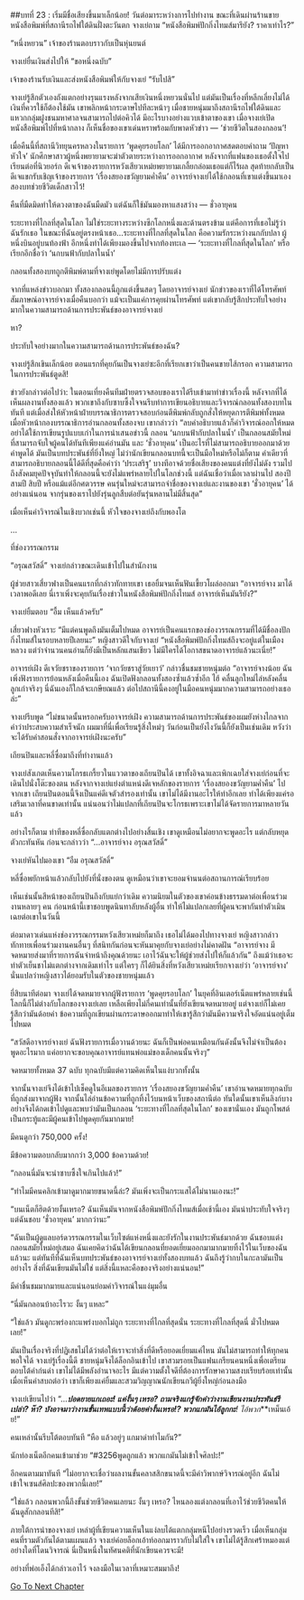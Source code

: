 ##บทที่ 23 : เริ่มมีชื่อเสียงขึ้นมาเล็กน้อย!
วันต่อมาระหว่างการไปทำงาน ขณะที่เดินผ่านร้านขายหนังสือพิมพ์ที่สถานีรถไฟใต้ดินฝั่งตะวันตก จางเย่ถาม “หนังสือพิมพ์ปักกิ่งไทมส์มารึยัง? ราคาเท่าไร?”

“หนึ่งหยวน” เจ้าของร้านตอบราวกับเป็นหุ่นยนต์ 

จางเย่ยื่นเงินส่งไปให้ “ขอหนึ่งฉบับ”

เจ้าของร้านรับเงินและส่งหนังสือพิมพ์ให้กับจางเย่ “รับไปสิ”

จางเย่รู้สึกตัวเองถังแตกอย่างรุนแรงหลังจากเสียเงินหนึ่งหยวนนั่นไป แต่มันเป็นเรื่องที่หลีกเลี่ยงไม่ได้ เงินที่ควรใช้ก็ต้องใช้มัน เขาพลิกหน้ากระดาษไปทีละหน้าๆ เมื่อชายหนุ่มมาถึงสถานีรถไฟใต้ดินและแหวกกลุ่มฝูงชนมหาศาลจนสามารถไปต่อคิวได้ มีอะไรบางอย่างแวบเข้าตาของเขา เมื่อจางเย่เปิดหนังสือพิมพ์ไปที่หน้ากลาง ก็เห็นชื่อของเขาเด่นหราพร้อมกับพาดหัวข่าว — ‘ช่วยชีวิตในสองกลอน’!

เมื่อคืนนี้ที่สถานีวิทยุนครหลวงในรายการ ‘พูดคุยรอบโลก’ ได้มีการออกอากาศสดตอบคำถาม ‘ปัญหาหัวใจ’ นักศึกษาสาวผู้หนึ่งพยายามจะฆ่าตัวตายระหว่างการออกอากาศ หลังจากที่แฟนของเธอตั้งใจไปเรียนต่อที่นิวยอร์ก ดีเจเจ้าของรายการหวังเสียวเหม่ยพยายามเกลี้ยกล่อมเธอแต่ก็ไร้ผล สุดท้ายกลับเป็นดีเจแขกรับเชิญเจ้าของรายการ ‘เรื่องสยองขวัญยามค่ำคืน’ อาจารย์จางเย่ได้ใช้กลอนที่เขาแต่งขึ้นมาเองสองบทช่วยชีวิตเด็กสาวไว้!

คืนที่มืดมิดทำให้ดวงตาของฉันมืดมัว แต่ฉันก็ใช้มันมองหาแสงสว่าง — ชั่วอายุคน

ระยะทางที่ไกลที่สุดในโลก ไม่ใช่ระยะทางระหว่างซีกโลกหนึ่งและด้านตรงข้าม แต่คือการที่เธอไม่รู้ว่าฉันรักเธอ ในขณะที่ฉันอยู่ตรงหน้าเธอ…ระยะทางที่ไกลที่สุดในโลก คือความรักระหว่างนกกับปลา ผู้หนึ่งบินอยู่บนท้องฟ้า อีกหนึ่งทำได้เพียงมองขึ้นไปจากท้องทะเล — ‘ระยะทางที่ไกลที่สุดในโลก’ หรือเรียกอีกชื่อว่า ‘นกบนฟ้ากับปลาในน้ำ’

กลอนทั้งสองบทถูกตีพิมพ์ตามที่จางเย่พูดโดยไม่มีการปรับแต่ง

จากที่แหล่งข่าวบอกมา ทั้งสองกลอนนี้ถูกแต่งขึ้นสดๆ โดยอาจารย์จางเย่ นักข่าวของเราที่ได้โทรศัพท์สัมภาษณ์อาจารย์จางเมื่อคืนบอกว่า แม้จะเป็นแค่การคุยผ่านโทรศัพท์ แต่เขากลับรู้สึกประทับใจอย่างมากในความสามารถด้านการประพันธ์ของอาจารย์จางเย่

หา?

ประทับใจอย่างมากในความสามารถด้านการประพันธ์ของฉัน?

จางเย่รู้สึกเขินเล็กน้อย ตอนแรกที่คุยกันเป็นจางเย่ซะอีกที่เรียกเขาว่าเป็นคนขายไส้กรอก ความสามารถในการประพันธ์ตูดสิ!

ข่าวยังกล่าวต่อไปว่า: ในตอนเที่ยงคืนทีมฝ่ายตรวจสอบของเราได้รีบเข้ามาทำข่าวเรื่องนี้ หลังจากที่ได้เห็นผลงานทั้งสองแล้ว พวกเขาถึงกับซาบซึ้งใจจนรีบทำการเขียนอธิบายและวิจารณ์กลอนทั้งสองบทในทันที แต่เมื่อส่งให้หัวหน้าฝ่ายบรรณาธิการตรวจสอบก่อนตีพิมพ์กลับถูกสั่งให้หยุดการตีพิมพ์ทั้งหมด เมื่อหัวหน้ากองบรรณาธิการอ่านกลอนทั้งสองจบ เขากล่าวว่า “ลบคำอธิบายแล้วก็คำวิจารณ์ออกให้หมด อย่าได้ใช้การเขียนรูปแบบเก่าในการนำเสนอข่าวนี้ กลอน ‘นกบนฟ้ากับปลาในน้ำ’ เป็นกลอนสมัยใหม่ที่สามารถจับใจผู้คนได้ทันทีเพียงแค่อ่านมัน และ ‘ชั่วอายุคน’ เป็นอะไรที่ไม่สามารถอธิบายออกมาด้วยคำพูดได้ มันเป็นบทประพันธ์ที่ยิ่งใหญ่ ไม่ว่านักเขียนกลอนบทนี้จะเป็นมือใหม่หรือไม่ก็ตาม คำเดียวที่สามารถอธิบายกลอนนี้ได้ดีที่สุดคือคำว่า ‘ประเสริฐ’ บางทีอาจด้วยชื่อเสียงของคนแต่งที่ยังไม่ดัง รวมไปถึงสังคมยุคปัจจุบันทำให้กลอนนี้จะยังไม่แพร่หลายไปในโลกช่วงนี้ แต่ฉันเชื่อว่าเมื่อเวลาผ่านไป สองปี สามปี สิบปี หรือแม้แต่อีกศตวรรษ คนรุ่นใหม่จะสามารถจำชื่อของจางเย่และงานของเขา ‘ชั่วอายุคน’ ได้อย่างแน่นอน จากรุ่นของเราไปยังรุ่นลูกสืบต่อยันรุ่นหลานไม่มีสิ้นสุด”

เมื่อเห็นคำวิจารณ์ในเชิงบวกเช่นนี้ หัวใจของจางเย่ถึงกับพองโต

...

ที่ช่องวรรณกรรม

“อรุณสวัสดิ์” จางเย่กล่าวขณะเดินเข้าไปในสำนักงาน

ผู้ช่วยสาวเสี่ยวฟางเป็นคนแรกที่กล่าวทักทายเขา เธอยิ้มจนเห็นฟันเขี้ยวโผล่ออกมา “อาจารย์จาง มาได้เวลาพอดีเลย นี่เราเพิ่งจะคุยกันเรื่องข่าวในหนังสือพิมพ์ปักกิ่งไทมส์ อาจารย์เห็นมันรึยัง?”

จางเย่ยิ้มตอบ “อื้ม เห็นแล้วครับ”

เสี่ยวฟางหัวเราะ “มีแต่คนพูดถึงมันเต็มไปหมด อาจารย์เป็นคนแรกของช่องวรรณกรรมที่ได้มีชื่อลงปักกิ่งไทมส์ในรอบหลายปีเลยนะ” หญิงสาวดีใจกับจางเย่ “หนังสือพิมพ์ปักกิ่งไทมส์ถึงจะอยู่แต่ในเมืองหลวง แต่ว่าจำนวนคนอ่านก็ยังมีเป็นหลักแสนเชียว ไม่มีใครได้โอกาสขนาดอาจารย์แล้วนะเนี่ย!”

อาจารย์เฝิง ดีเจวัยชราของรายการ ‘จากวัยชราสู่วัยเยาว์’ กล่าวชื่นชมชายหนุ่มต่อ “อาจารย์จางน้อย ฉันเพิ่งฟังรายการย้อนหลังเมื่อคืนนี้เอง ฉันเปิดฟังกลอนทั้งสองซ้ำแล้วซ้ำอีก ไฮ้ คลื่นลูกใหม่ไล่หลังคลื่นลูกเก่าจริงๆ นี่ฉันเองก็ใกล้จะเกษียณแล้ว ต่อไปสถานีนี้คงอยู่ในมือคนหนุ่มมากความสามารถอย่างเธอล่ะ”

จางเย่รีบพูด “ไม่ขนาดนั้นหรอกครับอาจารย์เฝิง ความสามารถด้านการประพันธ์ของผมยังห่างไกลจากคำว่าประสบความสำเร็จนัก ผมมาที่นี่เพื่อเรียนรู้สิ่งใหม่ๆ วันก่อนเป็นยังไงวันนี้ก็ยังเป็นเช่นเดิม หวังว่าจะได้รับคำสอนสั่งจากอาจารย์เฝิงนะครับ”

เถียนปินและหลี่ซื่อมาถึงที่ทำงานแล้ว

จางเย่สังเกตเห็นความโกรธเกรี้ยวในแววตาของเถียนปินได้ เขาทั้งอิจฉาและเพิกเฉยใส่จางเย่ก่อนที่จะเดินไปนั่งโต๊ะของตน หลังจากจางเย่แย่งตำแหน่งดีเจหลักของรายการ ‘เรื่องสยองขวัญยามค่ำคืน’ ไปจากเขา เถียนปินตอนนี้จึงเป็นแค่ดีเจตัวสำรองเท่านั้น เขาไม่ได้มีงานอะไรให้ทำอีกเลย ทำได้เพียงแค่รอเสริมเวลาที่คนขาดเท่านั้น แน่นอนว่าไม่แปลกที่เถียนปินจะโกรธเพราะเขาไม่ได้จัดรายการมาหลายวันแล้ว

อย่างไรก็ตาม ท่าทีของหลี่ซื่อกลับแตกต่างไปอย่างสิ้นเชิง เขาดูเหมือนไม่อยากจะพูดอะไร แต่กลับหยุดตัวกะทันหัน ก่อนจะกล่าวว่า “...อาจารย์จาง อรุณสวัสดิ์”

จางเย่หันไปมองเขา “อืม อรุณสวัสดิ์”

หลี่ซื่อพยักหน้าแล้วกลับไปยังที่นั่งของตน ดูเหมือนว่าเขาจะยอมจำนนต่อสถานการณ์เรียบร้อย

เห็นเช่นนั้นสีหน้าของเถียนปินถึงกับแย่กว่าเดิม ความนิยมในตัวของเขาค่อนข้างธรรมดาต่อเพื่อนร่วมงานหลายๆ คน ก่อนหน้านี้เขาชอบพูดนินทาลับหลังผู้อื่น ทำให้ไม่แปลกเลยที่ผู้คนจะพากันทำตัวเมินเฉยต่อเขาในวันนี้

ต่อมาดาวเด่นแห่งช่องวรรณกรรมหวังเสียวเหม่ยก็มาถึง เธอไม่ได้มองไปทางจางเย่ หญิงสาวกล่าวทักทายเพื่อนร่วมงานคนอื่นๆ ที่สนิทกันก่อนจะหันมาคุยกับจางเย่อย่างไม่คาดฝัน “อาจารย์จาง มีจดหมายส่งมาที่รายการฉันจ่าหน้าถึงคุณด้วยนะ เอาไว้ฉันจะให้ผู้ช่วยส่งไปให้ก็แล้วกัน” ถึงแม้ว่าเธอจะทำตัวเย็นชาไม่แตกต่างจากเดิมเท่าไร แต่ใครๆ ก็ได้ยินสิ่งที่หวังเสียวเหม่ยเรียกจางเย่ว่า ‘อาจารย์จาง’ นั่นแปลว่าหญิงสาวได้ยอมรับในตัวของชายหนุ่มแล้ว

ยี่สิบนาทีต่อมา จางเย่ได้จดหมายจากผู้ฟังรายการ ‘พูดคุยรอบโลก’ ในยุคที่อินเตอร์เน็ตแพร่หลายเช่นนี้ โลกนี้ก็ไม่ต่างกับโลกของจางเย่เลย เหลือเพียงไม่กี่คนเท่านั้นที่ยังเขียนจดหมายอยู่ แต่จางเย่ก็ไม่เคยรู้สึกว่ามันด้อยค่า ข้อความที่ถูกเขียนผ่านกระดาษออกมาทำให้เขารู้สึกว่ามันมีความจริงใจอัดแน่นอยู่เต็มไปหมด

“สวัสดีอาจารย์จางเย่ ฉันฟังรายการเมื่อวานด้วยนะ ฉันก็เป็นพ่อคนเหมือนกันดังนั้นจึงไม่จำเป็นต้องพูดอะไรมาก แค่อยากจะขอบคุณอาจารย์แทนพ่อแม่ของเด็กคนนั้นจริงๆ”

จดหมายทั้งหมด 37 ฉบับ ทุกฉบับมีแต่ความคิดเห็นในแง่บวกทั้งนั้น

จากนั้นจางเย่จึงได้เข้าไปเช็คดูในอีเมลของรายการ ‘เรื่องสยองขวัญยามค่ำคืน’ เขาอ่านจดหมายทุกฉบับที่ถูกส่งมาจากผู้ฟัง จากนั้นไล่อ่านข้อความที่ถูกทิ้งไว้บนหน้าเว็บของสถานีต่อ ทันใดนั้นเขาเห็นลิงก์บางอย่างจึงได้กดเข้าไปดูและพบว่ามันเป็นกลอน ‘ระยะทางที่ไกลที่สุดในโลก’ ของเขานั่นเอง มันถูกโพสต์เป็นกระทู้และมีผู้คนเข้าไปพูดคุยกันมากมาย!

มีคนดูกว่า 750,000 ครั้ง!

มีข้อความตอบกลับมากกว่า 3,000 ข้อความด้วย!

“กลอนนี่มันจะน่าซาบซึ้งใจเกินไปแล้ว!”

“ทำไมมีคนคลิกเข้ามาดูมากมายขนาดนี้ล่ะ? มันเพิ่งจะเป็นกระแสได้ไม่นานเองนะ!”

“บนเน็ตก็ฮิตด้วยงั้นเหรอ? ฉันเห็นมันจากหนังสือพิมพ์ปักกิ่งไทมส์เมื่อเช้านี้เอง มันน่าประทับใจจริงๆ แต่ฉันชอบ ‘ชั่วอายุคน’ มากกว่านะ”

“ฉันเป็นผู้ดูแลบอร์ดวรรณกรรมในเว็บไซต์แห่งหนึ่งและยังรักในงานประพันธ์มากด้วย ฉันชอบแต่งกลอนสมัยใหม่อยู่เสมอ ฉันเคยคิดว่าฉันได้เขียนกลอนที่ยอดเยี่ยมออกมามากมายทิ้งไว้ในเว็บของฉันแล้วนะ แต่ทันทีที่ฉันเห็นบทประพันธ์ของอาจารย์จางเย่ทั้งสองบทแล้ว ฉันถึงรู้ว่ากบในกะลามันเป็นอย่างไร สิ่งที่ฉันเขียนมันไม่ใช่ แต่สิ่งนี้แหละคือของจริงอย่างแน่นอน!”

มีคำชื่นชมมากมายและแน่นอนย่อมคำวิจารณ์ในแง่มุมอื่น

“นี่มันกลอนบ้าอะไรวะ งั้นๆ แหละ”

“ใช่แล้ว มันดูกะพร่องกะแพร่งบอกไม่ถูก ระยะทางที่ไกลที่สุดนั่น ระยะทางที่ไกลที่สุดนี่ มั่วไปหมดเลย!”

มันเป็นเรื่องจริงที่ปฏิเสธไม่ได้ว่าต่อให้เราจะทำสิ่งที่ดีหรือยอดเยี่ยมแค่ไหน มันไม่สามารถทำให้ทุกคนพอใจได้ จางเย่รู้เรื่องนี้ดี ชายหนุ่มจึงได้ล็อกอินเข้าไป เขาสวมรอยเป็นแฟนเกรียนคนหนึ่งเพื่อเตรียมตอบโต้คำก่นด่า เขาไม่ได้มีพลังอำนาจอะไร มีแต่ความตั้งใจดีที่ต้องการรักษาความสงบเรียบร้อยเท่านั้น เมื่อเห็นคำสบถต่อว่า เขาก็เพียงแค่ยิ้มและสวมวิญญาณนักเขียนกวีผู้ยิ่งใหญ่ก่อนลงมือ

จางเย่เขียนไปว่า “...***ปอดยายแกเถอะ! แค่งั้นๆ เหรอ? ถามจริงแกรู้จักคำว่างานเขียนงานประพันธ์รึเปล่า? ห๊า? บังอาจมาว่างานขั้นเทพแบบนี้ว่าด้อยค่างั้นเหรอ!? พวกแกมันไอ้ลูกกะ**! ไอ้พวก***เหม็นเอ้ย!” 

คนเหล่านั้นรีบโต้ตอบทันที “หือ แล้วอยู่ๆ แกมาด่าทำไมกัน?”

นักท่องเน็ตอีกคนเข้ามาช่วย “#3256พูดถูกแล้ว พวกแกมันไม่เข้าใจศิลปะ!”

อีกคนตามมาทันที “ไม่อยากจะเชื่อว่าผลงานขั้นคลาสสิกขนาดนี้จะมีคำวิพากษ์วิจารณ์อยู่อีก ฉันไม่เข้าใจเซนส์ศิลปะของพวกนี้เลย!”

“ใช่แล้ว กลอนพวกนี้ถึงขั้นช่วยชีวิตคนเลยนะ งั้นๆ เหรอ? ไหนลองแต่งกลอนที่เอาไว้ช่วยชีวิตคนให้ฉันดูสักกลอนทีสิ!”

ภายใต้การนำของจางเย่ เหล่าผู้ที่เขียนความเห็นในแง่ลบได้แตกกลุ่มหนีไปอย่างรวดเร็ว เมื่อเห็นกลุ่มคนที่รวมตัวกันได้ตามแผนแล้ว จางเย่ค่อยล็อกเอ้าท์ออกมาราวกับไม่ใส่ใจ เขาไม่ได้รู้สึกเศร้าหมองแต่อย่างใดที่โดนวิจารณ์ นี่เป็นหนึ่งในทัศนคติที่นักเขียนควรจะมี!

อย่างที่พ่อเอ็งได้กล่าวเอาไว้ จงลงมือในเวลาที่เหมาะสมมาถึง!


[Go To Next Chapter]( ./25.md)